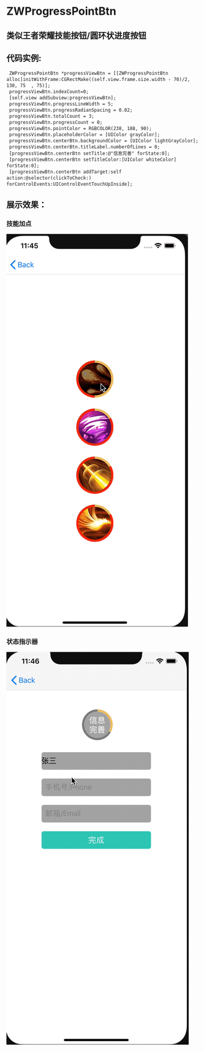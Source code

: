 # ZWProgressPointBtn
## 类似王者荣耀技能按钮/圆环状进度按钮
## 代码实例:
   ```
    ZWProgressPointBtn *progressViewBtn = [[ZWProgressPointBtn alloc]initWithFrame:CGRectMake((self.view.frame.size.width - 70)/2, 130, 75  , 75)];
    progressViewBtn.indexCount=0;
    [self.view addSubview:progressViewBtn];
    progressViewBtn.progressLineWidth = 5;
    progressViewBtn.progressRadianSpacing = 0.02;
    progressViewBtn.totalCount = 3;
    progressViewBtn.progressCount = 0;
    progressViewBtn.pointColor = RGBCOLOR(238, 188, 90);
    progressViewBtn.placeholderColor = [UIColor grayColor];
    progressViewBtn.centerBtn.backgroundColor = [UIColor lightGrayColor];
    progressViewBtn.centerBtn.titleLabel.numberOfLines = 0;
    [progressViewBtn.centerBtn setTitle:@"信息完善" forState:0];
    [progressViewBtn.centerBtn setTitleColor:[UIColor whiteColor] forState:0];
    [progressViewBtn.centerBtn addTarget:self action:@selector(clickToCheck:) forControlEvents:UIControlEventTouchUpInside];
   ```
## 展示效果：
### 技能加点
![image](https://github.com/liunianhuaguoyanxi/ZWProgressPointBtn/raw/master/Gif/jienengdian.gif)
### 状态指示器
![image](https://github.com/liunianhuaguoyanxi/ZWProgressPointBtn/raw/master/Gif/zhaungtaizhishiqi.gif)

